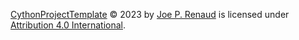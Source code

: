 [CythonProjectTemplate]() © 2023 by [Joe P. Renaud]() is licensed under [Attribution 4.0 International](https://creativecommons.org/licenses/by/4.0).